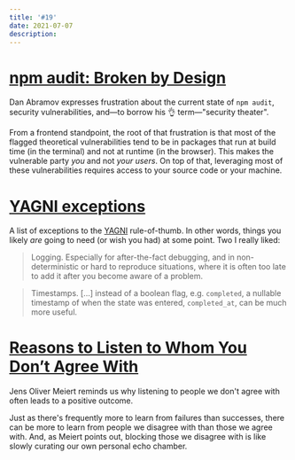 ```yaml
---
title: '#19'
date: 2021-07-07
description:
---
```


# [npm audit: Broken by Design](https://overreacted.io/npm-audit-broken-by-design/)

Dan Abramov expresses frustration about the current state of `npm audit`, security vulnerabilities, and—to borrow his 👌 term—"security theater".

From a frontend standpoint, the root of that frustration is that most of the flagged theoretical vulnerabilities tend to be in packages that run at build time (in the terminal) and not at runtime (in the browser). This makes the vulnerable party _you_ and not _your users_. On top of that, leveraging most of these vulnerabilities requires access to your source code or your machine.

# [YAGNI exceptions](https://lukeplant.me.uk/blog/posts/yagni-exceptions/)

A list of exceptions to the [YAGNI](https://en.wikipedia.org/wiki/You_aren%27t_gonna_need_it) rule-of-thumb. In other words, things you likely _are_ going to need (or wish you had) at some point. Two I really liked:

> Logging. Especially for after-the-fact debugging, and in non-deterministic or hard to reproduce situations, where it is often too late to add it after you become aware of a problem.

> Timestamps. [...] instead of a boolean flag, e.g. `completed`, a nullable timestamp of when the state was entered, `completed_at`, can be much more useful.

# [Reasons to Listen to Whom You Don’t Agree With](https://meiert.com/en/blog/listen/)

Jens Oliver Meiert reminds us why listening to people we don't agree with often leads to a positive outcome.

Just as there's frequently more to learn from failures than successes, there can be more to learn from people we disagree with than those we agree with. And, as Meiert points out, blocking those we disagree with is like slowly curating our own personal echo chamber.
